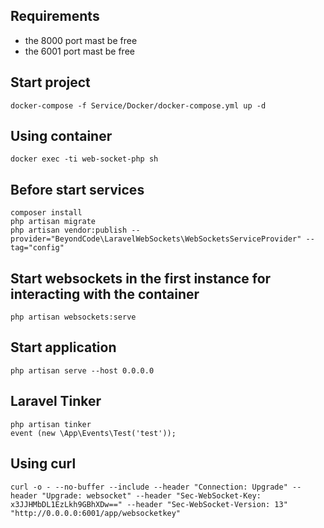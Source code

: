 ## Requirements

- the 8000 port mast be free 
- the 6001 port mast be free 

## Start project

```shell
docker-compose -f Service/Docker/docker-compose.yml up -d
```

## Using container
```shell
docker exec -ti web-socket-php sh 
```

## Before start services

```shell
composer install
php artisan migrate
php artisan vendor:publish --provider="BeyondCode\LaravelWebSockets\WebSocketsServiceProvider" --tag="config"
```

## Start websockets in the first instance for interacting with the container

```shell
php artisan websockets:serve
```

## Start application

```shell
php artisan serve --host 0.0.0.0
```

## Laravel Tinker

```shell
php artisan tinker
event (new \App\Events\Test('test'));
```

## Using curl

```shell
curl -o - --no-buffer --include --header "Connection: Upgrade" --header "Upgrade: websocket" --header "Sec-WebSocket-Key: x3JJHMbDL1EzLkh9GBhXDw==" --header "Sec-WebSocket-Version: 13" "http://0.0.0.0:6001/app/websocketkey"
```

